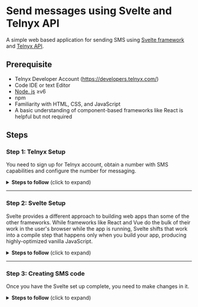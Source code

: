 # Send messages using Svelte and Telnyx API
A simple web based application for sending SMS using [Svelte framework](https://svelte.dev/) and [Telnyx API](https://telnyx.com).

## Prerequisite
 
 * Telnyx Developer Account (https://developers.telnyx.com/)
 * Code IDE or text Editor
 * [Node. js](https://nodejs.org/en/) ≥v6
 * npm
 * Familiarity with HTML, CSS, and JavaScript
 * A basic understanding of component-based frameworks like React is helpful but not required

  ## Steps

 ### Step 1: Telnyx Setup
 You need to sign up for Telnyx account, obtain a number with SMS capabilities and configure the number for messaging.
 <details>
<summary><strong>Steps to follow</strong> (click to expand)</summary><p>

 1. Sign up for Telnyx account
    > Set up a developer account with Telnyx from https://telnyx.com/sign-up.

 2. Obtain a number with SMS capabilities for auto-responder app
    > After creating an account and signing in, you need to [acquire a number](https://portal.telnyx.com/#/app/numbers/search-numbers) for the application. Search for a number by selecting your preferred 'Region' or 'Area Code'.
    
    > Make sure that the number supports SMS feature(Very Important!) as it will be used by our application.
 
 3. Create a messaging profile
    > Next create a [messaging profile](https://portal.telnyx.com/#/app/messaging) by clicking on "Add new profile" and provide a suitable profile name to it(you do not need to provide any other detail for now).

 4. Configure the number for messaging
    > Go to the [numbers](https://portal.telnyx.com/#/app/numbers/my-numbers) page, look for the number you created and set the number's `Messaging Profile` to the profile you created in the previous step. 
    
    <details>
    <summary>What if the Telnyx number is an international number for a User</summary>
    <br>    
    
    > If you want to send the message to a Telnyx number which is not in the country where you are, then you need to click on the 'Routing' option.
     <img src='./img/routing_click_red.png' width="800"/>
    
    > After clicking on 'Routing', a dialog box will open. In there, select the traffic type as "P2P" to allow International Inbound and Outbound SMS deliverability. And do not forget to save the changes!  

     <img src='./img/routing_selected.png' width="800"/> 
    </details>
    
 5. Acquire Telnyx API key
    > Go to the [API Keys](https://portal.telnyx.com/#/app/api-keys) page and copy the API Key for the future steps. Incase there is no API Key, then create one.

</p></details>

___

### Step 2: Svelte Setup
Svelte provides a different approach to building web apps than some of the other frameworks. While frameworks like React and Vue do the bulk of their work in the user's browser while the app is running, Svelte shifts that work into a compile step that happens only when you build your app, producing highly-optimized vanilla JavaScript.

<details>
<summary><strong>Steps to follow</strong> (click to expand)</summary><p>

 1. Create Svelte application skeleton
    > Open terminal/command prompt or code editor
    
    > Run following command
     ``` shell
    npx degit sveltejs/template YOUR_PROJECT_NAME
    ``` 
    degit is a project scaffolding tool to create skeleton. This will create a basic Svelte application code structure under the directory ‘YOUR_PROJET_NAME’.

 2. Install Required Dependencies
    > Please browse to YOUR_PROJECT_NAME directory and use the following command to install the required dependencies.
     ``` shell
    npm install # or yarn install
    ``` 
    It may take while to isntall the dependencies

 3. Run the skeleton app
    
    > Use the following command to run the skeleton app locally:
    ``` shell
    npm run dev # or yarn dev
    ```

    > Now you should see the message in your command prompt confirming the application is ready, and it is running locally on [<https://localhost:8080>]
    
    <img src='./img/svelte_link.PNG' width="800"/>

    > Access the app on the above mentioned URL. You will see the following message from your Svelte app:

    <img src='./img/svelte_skeleton.png' width="800"/>
</p></details>

___

### Step 3: Creating SMS code
Once you have the Svelte set up complete, you need to make changes in it.
<details>
<summary><strong>Steps to follow</strong> (click to expand)</summary><p>

 1. Copy and paste code from [App.svelte](https://github.com/vidhanbhonsle/Send-messages-using-Svelte-and-Telnyx-API/blob/main/App.svelte) file
    
    > In your directory, look for 'src', it contains App.svelte file

    > Replace everything with the code from [App.svelte](https://github.com/vidhanbhonsle/Send-messages-using-Svelte-and-Telnyx-API/blob/main/App.svelte)

    > Provide "YOUR_KEY" and "YOUR_TELNYX_NUMBER" value which you acquired in step 1

    > Save the work and run the code using following command:
     ``` shell
    npm run dev # or yarn dev
    ```
    > You will get a link to the application[<https://localhost:8080>] open it in a browser and start sending SMS!
    
    <img src='./img/final_out.PNG' width="800"/>
___

**Congratulations! You have created your own SMS App using Svelte and Telnyx API**
</p></details>

